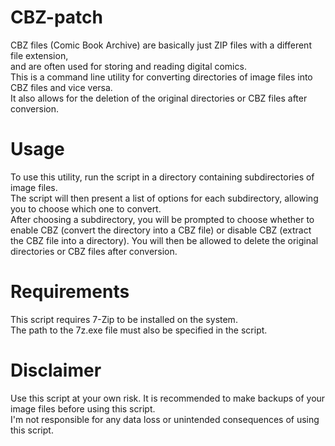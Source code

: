 # CBZ-patch

CBZ files (Comic Book Archive) are basically just ZIP files with a different file extension,<br> 
and are often used for storing and reading digital comics.<br>
This is a command line utility for converting directories of image files into CBZ files and vice versa.<br>
It also allows for the deletion of the original directories or CBZ files after conversion.<br>

# Usage

To use this utility, run the script in a directory containing subdirectories of image files.<br>
The script will then present a list of options for each subdirectory, allowing you to choose which one to convert.<br>
After choosing a subdirectory, you will be prompted to choose whether to enable CBZ (convert the directory into a CBZ file)
or disable CBZ (extract the CBZ file into a directory). You will then be allowed to delete the original directories or CBZ files after conversion.<br>

# Requirements

This script requires 7-Zip to be installed on the system.<br>
The path to the 7z.exe file must also be specified in the script.<br>

# Disclaimer

Use this script at your own risk. It is recommended to make backups of your image files before using this script.<br>
I'm not responsible for any data loss or unintended consequences of using this script.
